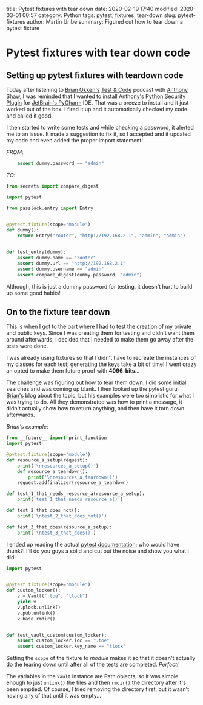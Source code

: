 title: Pytest fixtures with tear down
date: 2020-02-19 17:40
modified: 2020-03-01 00:57
category: Python
tags: pytest, fixtures, tear-down
slug: pytest-fixtures
author: Martin Uribe
summary: Figured out how to tear down a pytest fixture

# Pytest fixtures with tear down code

## Setting up pytest fixtures with teardown code

Today after listening to [Brian Okken's](https://twitter.com/brianokken) [Test & Code](https://testandcode.com/) podcast with [Anthony Shaw](https://twitter.com/anthonypjshaw), I was reminded that I wanted to install Anthony's [Python Security Plugin](https://github.com/tonybaloney/pycharm-security) for [JetBrain's PyCharm](https://www.jetbrains.com/pycharm/) IDE.
That was a breeze to install and it just worked out of the box.
I fired it up and it automatically checked my code and called it good.

I then started to write some tests and while checking a password, it alerted me to an issue.
It made a suggestion to fix it, so I accepted and it updated my code and even added the proper import statement!

*FROM*:

```python
    assert dummy.password == "admin"
```

*TO*:

```python
from secrets import compare_digest

import pytest

from passlock.entry import Entry


@pytest.fixture(scope="module")
def dummy():
    return Entry("router", "http://192.168.2.1", "admin", "admin")


def test_entry(dummy):
    assert dummy.name == "router"
    assert dummy.url == "http://192.168.2.1"
    assert dummy.username == "admin"
    assert compare_digest(dummy.password, "admin")
```

Although, this is just a dummy password for testing, it doesn't hurt to build up some good habits!

## On to the fixture tear down

This is when I got to the part where I had to test the creation of my private and public keys.
Since I was creating them for testing and didn't want them around afterwards, I decided that I needed to make them go away after the tests were done.

I was already using fixtures so that I didn't have to recreate the instances of my classes for each test; generating the keys take a bit of time!
I went crazy an opted to make them future proof with **4096-bits**...

The challenge was figuring out how to tear them down.
I did some initial searches and was coming up blank.
I then looked up the pytest guru, [Brian's](https://pythontesting.net/framework/pytest/pytest-fixtures-easy-example/) blog about the topic, but his examples were too simplistic for what I was trying to do.
All they demonstrated was how to print a message, it didn't actually show how to return anything, and then have it torn down afterwards.

*Brian's example*:

```python
from __future__ import print_function
import pytest

@pytest.fixture(scope='module')
def resource_a_setup(request):
    print('\nresources_a_setup()')
    def resource_a_teardown():
        print('\nresources_a_teardown()')
    request.addfinalizer(resource_a_teardown)

def test_1_that_needs_resource_a(resource_a_setup):
    print('test_1_that_needs_resource_a()')

def test_2_that_does_not():
    print('\ntest_2_that_does_not()')

def test_3_that_does(resource_a_setup):
    print('\ntest_3_that_does()')
```

I ended up reading the actual [pytest documentation](https://docs.pytest.org/en/latest/fixture.html); who would have thunk?!
I'll do you guys a solid and cut out the noise and show you what I did:

```python
import pytest


@pytest.fixture(scope="module")
def custom_locker():
    v = Vault(".toe", "tlock")
    yield v
    v.plock.unlink()
    v.pub.unlink()
    v.base.rmdir()


def test_vault_custom(custom_locker):
    assert custom_locker.loc == ".toe"
    assert custom_locker.key_name == "tlock"
```

Setting the `scope` of the fixture to *module* makes it so that it doesn't actually do the tearing down until after all of the tests are completed.
*Perfect!*

The variables in the `Vault` instance are Path objects, so it was simple enough to just `unlink()` the files and then `rmdir()` the directory after it's been emptied.
Of course, I tried removing the directory first, but it wasn't having any of that until it was empty...
